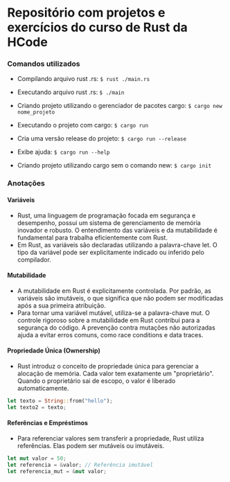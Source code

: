 # Repositório com projetos e exercícios do curso de Rust da HCode

### Comandos utilizados

- Compilando arquivo rust .rs: `$ rust ./main.rs`
- Executando arquivo rust .rs: `$ ./main`

- Criando projeto utilizando o gerenciador de pacotes cargo: `$ cargo new nome_projeto`
- Executando o projeto com cargo: `$ cargo run`
- Cria uma versão release do projeto: `$ cargo run --release`
- Exibe ajuda: `$ cargo run --help`

- Criando projeto utilizando cargo sem o comando new: `$ cargo init`

### Anotações

#### Variáveis

- Rust, uma linguagem de programação focada em segurança e desempenho, possui um sistema de gerenciamento de memória inovador e robusto. O entendimento das variáveis e da mutabilidade é fundamental para trabalha eficientemente com Rust.
- Em Rust, as variáveis são declaradas utilizando a palavra-chave let. O tipo da variável pode ser explicitamente indicado ou inferido pelo compilador.

#### Mutabilidade

- A mutabilidade em Rust é explicitamente controlada. Por padrão, as variáveis são imutáveis, o que significa que não podem ser modificadas após a sua primeira atribuição.
- Para tornar uma variável mutável, utiliza-se a palavra-chave mut. O controle rigoroso sobre a mutabilidade em Rust contribui para a segurança do código. A prevenção contra mutações não autorizadas ajuda a evitar erros comuns, como race conditions e data traces.

#### Propriedade Única (Ownership)

- Rust introduz o conceito de propriedade única para gerenciar a alocação de memória. Cada valor tem exatamente um "proprietário". Quando o proprietário sai de escopo, o valor é liberado automaticamente.

```rust
let texto = String::from("hello");
let texto2 = texto;
```

#### Referências e Empréstimos

- Para referenciar valores sem transferir a propriedade, Rust utiliza referências. Elas podem ser mutáveis ou imutáveis.

```rust
let mut valor = 50;
let referencia = &valor; // Referência imutável
let referencia_mut = &mut valor;
```
